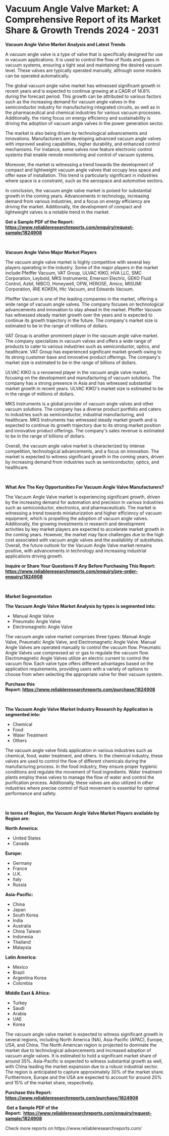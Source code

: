 <p><h1>Vacuum Angle Valve Market: A Comprehensive Report of its Market Share & Growth Trends 2024 - 2031</h1></p><p><strong>Vacuum Angle Valve Market Analysis and Latest Trends</strong></p>
<p><p>A vacuum angle valve is a type of valve that is specifically designed for use in vacuum applications. It is used to control the flow of fluids and gases in vacuum systems, ensuring a tight seal and maintaining the desired vacuum level. These valves are typically operated manually, although some models can be operated automatically.</p><p>The global vacuum angle valve market has witnessed significant growth in recent years and is expected to continue growing at a CAGR of 14.8% during the forecast period. This growth can be attributed to various factors such as the increasing demand for vacuum angle valves in the semiconductor industry for manufacturing integrated circuits, as well as in the pharmaceutical and chemical industries for various vacuum processes. Additionally, the rising focus on energy efficiency and sustainability is driving the adoption of vacuum angle valves in the power generation sector.</p><p>The market is also being driven by technological advancements and innovations. Manufacturers are developing advanced vacuum angle valves with improved sealing capabilities, higher durability, and enhanced control mechanisms. For instance, some valves now feature electronic control systems that enable remote monitoring and control of vacuum systems.</p><p>Moreover, the market is witnessing a trend towards the development of compact and lightweight vacuum angle valves that occupy less space and offer ease of installation. This trend is particularly significant in industries where space is a constraint, such as the aerospace and automotive sectors.</p><p>In conclusion, the vacuum angle valve market is poised for substantial growth in the coming years. Advancements in technology, increasing demand from various industries, and a focus on energy efficiency are driving the market. Additionally, the development of compact and lightweight valves is a notable trend in the market.</p></p>
<p><strong>Get a Sample PDF of the Report:&nbsp; <a href="https://www.reliableresearchreports.com/enquiry/request-sample/1824908">https://www.reliableresearchreports.com/enquiry/request-sample/1824908</a></strong></p>
<p>&nbsp;</p>
<p><strong>Vacuum Angle Valve Major Market Players</strong></p>
<p><p>The vacuum angle valve market is highly competitive with several key players operating in the industry. Some of the major players in the market include Pfeiffer Vacuum, VAT Group, ULVAC KIKO, HVA LLC, SMC Corporation, Leybold, MKS Instruments, Emerson Electric, GEKO Fluid Control, Azbil, NIBCO, Honeywell, OPW, HEROSE, Amico, MISUMI Corporation, IRIE KOKEN, Htc Vacuum, and Edwards Vacuum.</p><p>Pfeiffer Vacuum is one of the leading companies in the market, offering a wide range of vacuum angle valves. The company focuses on technological advancements and innovation to stay ahead in the market. Pfeiffer Vacuum has witnessed steady market growth over the years and is expected to continue its growth trajectory in the future. The company's market size is estimated to be in the range of millions of dollars.</p><p>VAT Group is another prominent player in the vacuum angle valve market. The company specializes in vacuum valves and offers a wide range of products to cater to various industries such as semiconductor, optics, and healthcare. VAT Group has experienced significant market growth owing to its strong customer base and innovative product offerings. The company's market size is estimated to be in the range of billions of dollars.</p><p>ULVAC KIKO is a renowned player in the vacuum angle valve market, focusing on the development and manufacturing of vacuum solutions. The company has a strong presence in Asia and has witnessed substantial market growth in recent years. ULVAC KIKO's market size is estimated to be in the range of millions of dollars.</p><p>MKS Instruments is a global provider of vacuum angle valves and other vacuum solutions. The company has a diverse product portfolio and caters to industries such as semiconductor, industrial manufacturing, and healthcare. MKS Instruments has witnessed steady market growth and is expected to continue its growth trajectory due to its strong market position and innovative product offerings. The company's sales revenue is estimated to be in the range of billions of dollars.</p><p>Overall, the vacuum angle valve market is characterized by intense competition, technological advancements, and a focus on innovation. The market is expected to witness significant growth in the coming years, driven by increasing demand from industries such as semiconductor, optics, and healthcare.</p></p>
<p>&nbsp;</p>
<p><strong>What Are The Key Opportunities For Vacuum Angle Valve Manufacturers?</strong></p>
<p><p>The Vacuum Angle Valve market is experiencing significant growth, driven by the increasing demand for automation and precision in various industries such as semiconductor, electronics, and pharmaceuticals. The market is witnessing a trend towards miniaturization and higher efficiency of vacuum equipment, which is propelling the adoption of vacuum angle valves. Additionally, the growing investments in research and development activities by key market players are expected to accelerate market growth in the coming years. However, the market may face challenges due to the high cost associated with vacuum angle valves and the availability of substitutes. Overall, the future outlook for the Vacuum Angle Valve market remains positive, with advancements in technology and increasing industrial applications driving growth.</p></p>
<p><strong>Inquire or Share Your Questions If Any Before Purchasing This Report: <a href="https://www.reliableresearchreports.com/enquiry/pre-order-enquiry/1824908">https://www.reliableresearchreports.com/enquiry/pre-order-enquiry/1824908</a></strong></p>
<p>&nbsp;</p>
<p><strong>Market Segmentation</strong></p>
<p><strong>The Vacuum Angle Valve Market Analysis by types is segmented into:</strong></p>
<p><ul><li>Manual Angle Valve</li><li>Pneumatic Angle Valve</li><li>Electromagnetic Angle Valve</li></ul></p>
<p><p>The vacuum angle valve market comprises three types: Manual Angle Valve, Pneumatic Angle Valve, and Electromagnetic Angle Valve. Manual Angle Valves are operated manually to control the vacuum flow. Pneumatic Angle Valves use compressed air or gas to regulate the vacuum flow. Electromagnetic Angle Valves utilize an electric current to control the vacuum flow. Each valve type offers different advantages based on the application requirements, providing users with a variety of options to choose from when selecting the appropriate valve for their vacuum system.</p></p>
<p><strong>Purchase this Report:&nbsp;<a href="https://www.reliableresearchreports.com/purchase/1824908">https://www.reliableresearchreports.com/purchase/1824908</a></strong></p>
<p>&nbsp;</p>
<p><strong>The Vacuum Angle Valve Market Industry Research by Application is segmented into:</strong></p>
<p><ul><li>Chemical</li><li>Food</li><li>Water Treatment</li><li>Others</li></ul></p>
<p><p>The vacuum angle valve finds application in various industries such as chemical, food, water treatment, and others. In the chemical industry, these valves are used to control the flow of different chemicals during the manufacturing process. In the food industry, they ensure proper hygienic conditions and regulate the movement of food ingredients. Water treatment plants employ these valves to manage the flow of water and control the purification process. Additionally, these valves are also utilized in other industries where precise control of fluid movement is essential for optimal performance and safety.</p></p>
<p>&nbsp;</p>
<p><strong>In terms of Region, the Vacuum Angle Valve Market Players available by Region are:</strong></p>
<p>
    <p> <strong> North America: </strong>
        <ul>
            <li>United States</li>
            <li>Canada</li>
        </ul>
        </p> 
    <p> <strong> Europe: </strong>
        <ul>
            <li>Germany</li>
            <li>France</li>
            <li>U.K.</li>
            <li>Italy</li>
            <li>Russia</li>
        </ul>
        </p> 
    <p> <strong> Asia-Pacific: </strong>
        <ul>
            <li>China</li>
            <li>Japan</li>
            <li>South Korea</li>
            <li>India</li>
            <li>Australia</li>
            <li>China Taiwan</li>
            <li>Indonesia</li>
            <li>Thailand</li>
            <li>Malaysia</li>
        </ul>
        </p> 
    <p> <strong> Latin America: </strong>
        <ul>
            <li>Mexico</li>
            <li>Brazil</li>
            <li>Argentina Korea</li>
            <li>Colombia</li>
        </ul>
        </p> 
    <p> <strong> Middle East & Africa: </strong>
        <ul>
            <li>Turkey</li>
            <li>Saudi</li>
            <li>Arabia</li>
            <li>UAE</li>
            <li>Korea</li>
        </ul>
    </p>
    </p>
<p><p>The vacuum angle valve market is expected to witness significant growth in several regions, including North America (NA), Asia-Pacific (APAC), Europe, USA, and China. The North American region is projected to dominate the market due to technological advancements and increased adoption of vacuum angle valves. It is estimated to hold a significant market share of around 35%. Asia-Pacific is expected to witness substantial growth as well, with China leading the market expansion due to a robust industrial sector. The region is anticipated to capture approximately 30% of the market share. Furthermore, Europe and the USA are expected to account for around 20% and 15% of the market share, respectively.</p></p>
<p><strong>Purchase this Report: <a href="https://www.reliableresearchreports.com/purchase/1824908">https://www.reliableresearchreports.com/purchase/1824908</a></strong></p>
<p>&nbsp;<strong>Get a Sample PDF of the Report:&nbsp;&nbsp;<a href="https://www.reliableresearchreports.com/enquiry/request-sample/1824908">https://www.reliableresearchreports.com/enquiry/request-sample/1824908</a></strong></p>
<p><strong></strong></p>
<p>Check more reports on https://www.reliableresearchreports.com/</p>